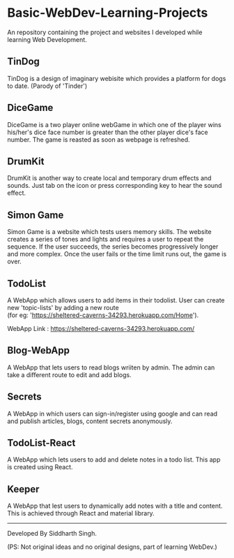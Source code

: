 # Basic-WebDev-Learning-Projects
An repository containing the project and websites I developed while learning Web Development.


## TinDog
TinDog is a design of imaginary webisite which provides a platform for dogs to date. (Parody of 'Tinder')

## DiceGame
DiceGame is a two player online webGame in which one of the player wins his/her's dice face number is greater than the other player dice's face number. The game is reasted as soon as webpage is refreshed.

## DrumKit
DrumKit is another way to create local and temporary drum effects and sounds. Just tab on the icon or press corresponding key to hear the sound effect.

## Simon Game
Simon Game is a website which tests users memory skills. The website creates a series of tones and lights and requires a user to repeat the sequence. If the user succeeds, the series becomes progressively longer and more complex. Once the user fails or the time limit runs out, the game is over.

## TodoList
A WebApp which allows users to add items in their todolist. User can create new 'topic-lists' by adding a new route    
(for eg: 'https://sheltered-caverns-34293.herokuapp.com/Home'). 

WebApp Link : https://sheltered-caverns-34293.herokuapp.com/

## Blog-WebApp
A WebApp that  lets users to read blogs wriiten by admin. The admin can take a different route to edit and add blogs. 

## Secrets
A WebApp in which users can sign-in/register using google and can read and publish articles, blogs, content secrets anonymously.

## TodoList-React
A WebApp which lets users to add and delete notes in a todo list. This app is created using React.

## Keeper
A WebApp that lest users to dynamically add notes with a title and content. This is achieved through React and material library. 

---

Developed By Siddharth Singh. 

(PS: Not original ideas and no original designs, part of learning WebDev.)
